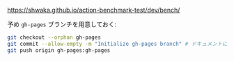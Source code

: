 <https://shwaka.github.io/action-benchmark-test/dev/bench/>

予め `gh-pages` ブランチを用意しておく:
```bash
git checkout --orphan gh-pages
git commit --allow-empty -m "Initialize gh-pages branch" # ドキュメントには書いてなかったけど必要？
git push origin gh-pages:gh-pages
```
